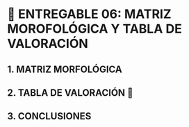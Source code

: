 #  🔧 ENTREGABLE 06: MATRIZ MOROFOLÓGICA Y TABLA DE VALORACIÓN 

## 1. MATRIZ MORFOLÓGICA

## 2. TABLA DE VALORACIÓN 🔧

## 3. CONCLUSIONES
